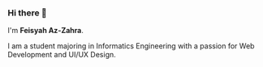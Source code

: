 ### Hi there 👋  
I'm **Feisyah Az-Zahra**.  
  
I am a student majoring in Informatics Engineering with a passion for Web Development and UI/UX Design.

<!--
**FeisyahAz-zahra/FeisyahAz-Zahra** is a ✨ _special_ ✨ repository because its `README.md` (this file) appears on your GitHub profile.

Here are some ideas to get you started:

- 🔭 I’m currently working on ...
- 🌱 I’m currently learning ...
- 👯 I’m looking to collaborate on ...
- 🤔 I’m looking for help with ...
- 💬 Ask me about ...
- 📫 How to reach me: ...
- 😄 Pronouns: ...
- ⚡ Fun fact: ...
-->

